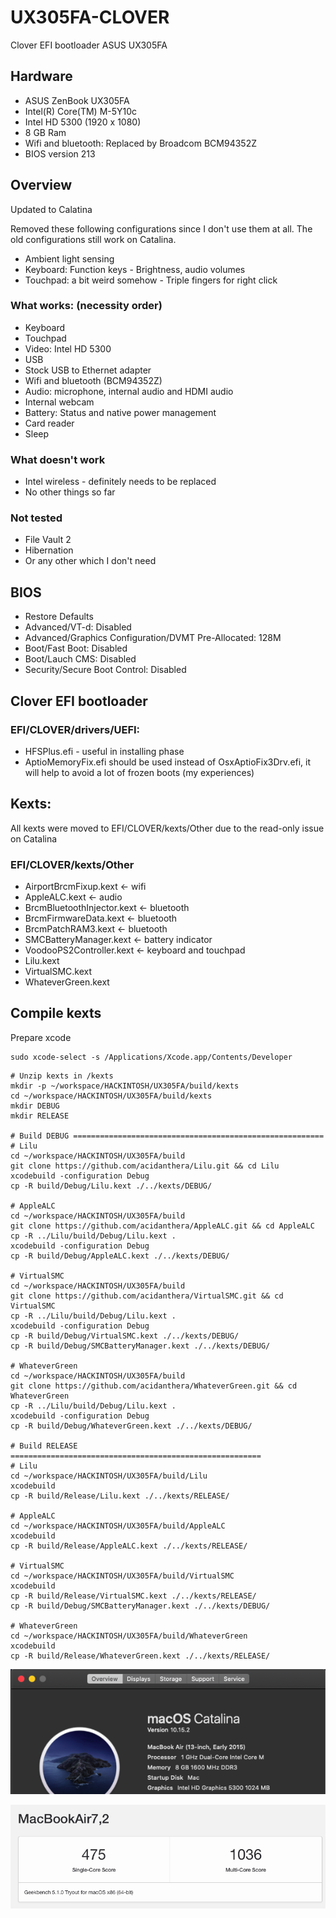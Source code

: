 # UX305FA-CLOVER
Clover EFI bootloader ASUS UX305FA

##  Hardware
* ASUS ZenBook UX305FA
* Intel(R) Core(TM) M-5Y10c
* Intel HD 5300 (1920 x 1080)
* 8 GB Ram
* Wifi and bluetooth: Replaced by Broadcom BCM94352Z
* BIOS version 213

##  Overview
Updated to Calatina

Removed these following configurations since I don't use them at all.
The old configurations still work on Catalina.
* Ambient light sensing
* Keyboard: Function keys - Brightness, audio volumes 
* Touchpad: a bit weird somehow - Triple fingers for right click

###  What works: (necessity order)
* Keyboard
* Touchpad
* Video: Intel HD 5300
* USB
* Stock USB to Ethernet adapter
* Wifi and bluetooth (BCM94352Z)
* Audio: microphone, internal audio and HDMI audio
* Internal webcam
* Battery: Status and native power management
* Card reader
* Sleep

###  What doesn't work
* Intel wireless - definitely needs to be replaced
* No other things so far

###  Not tested
* File Vault 2
* Hibernation
* Or any other which I don't need

##  BIOS
* Restore Defaults
* Advanced/VT-d: Disabled
* Advanced/Graphics Configuration/DVMT Pre-Allocated: 128M
* Boot/Fast Boot: Disabled
* Boot/Lauch CMS: Disabled
* Security/Secure Boot Control: Disabled

##  Clover EFI bootloader

###  EFI/CLOVER/drivers/UEFI: 
* HFSPlus.efi - useful in installing phase
* AptioMemoryFix.efi should be used instead of OsxAptioFix3Drv.efi, it will
help to avoid a lot of frozen boots (my experiences)

##  Kexts:
All kexts were moved to EFI/CLOVER/kexts/Other due to the read-only issue on
Catalina
###  EFI/CLOVER/kexts/Other
* AirportBrcmFixup.kext <- wifi
* AppleALC.kext <- audio
* BrcmBluetoothInjector.kext <- bluetooth
* BrcmFirmwareData.kext <- bluetooth
* BrcmPatchRAM3.kext <- bluetooth
* SMCBatteryManager.kext <- battery indicator
* VoodooPS2Controller.kext <- keyboard and touchpad
* Lilu.kext
* VirtualSMC.kext
* WhateverGreen.kext

## Compile kexts

Prepare xcode
```
sudo xcode-select -s /Applications/Xcode.app/Contents/Developer
```

```
# Unzip kexts in /kexts
mkdir -p ~/workspace/HACKINTOSH/UX305FA/build/kexts
cd ~/workspace/HACKINTOSH/UX305FA/build/kexts
mkdir DEBUG
mkdir RELEASE

# Build DEBUG ========================================================
# Lilu
cd ~/workspace/HACKINTOSH/UX305FA/build
git clone https://github.com/acidanthera/Lilu.git && cd Lilu
xcodebuild -configuration Debug
cp -R build/Debug/Lilu.kext ./../kexts/DEBUG/

# AppleALC
cd ~/workspace/HACKINTOSH/UX305FA/build
git clone https://github.com/acidanthera/AppleALC.git && cd AppleALC
cp -R ../Lilu/build/Debug/Lilu.kext .
xcodebuild -configuration Debug
cp -R build/Debug/AppleALC.kext ./../kexts/DEBUG/

# VirtualSMC
cd ~/workspace/HACKINTOSH/UX305FA/build
git clone https://github.com/acidanthera/VirtualSMC.git && cd VirtualSMC
cp -R ../Lilu/build/Debug/Lilu.kext .
xcodebuild -configuration Debug
cp -R build/Debug/VirtualSMC.kext ./../kexts/DEBUG/
cp -R build/Debug/SMCBatteryManager.kext ./../kexts/DEBUG/

# WhateverGreen
cd ~/workspace/HACKINTOSH/UX305FA/build
git clone https://github.com/acidanthera/WhateverGreen.git && cd WhateverGreen
cp -R ../Lilu/build/Debug/Lilu.kext .
xcodebuild -configuration Debug
cp -R build/Debug/WhateverGreen.kext ./../kexts/DEBUG/

# Build RELEASE ========================================================
# Lilu
cd ~/workspace/HACKINTOSH/UX305FA/build/Lilu
xcodebuild
cp -R build/Release/Lilu.kext ./../kexts/RELEASE/

# AppleALC
cd ~/workspace/HACKINTOSH/UX305FA/build/AppleALC
xcodebuild
cp -R build/Release/AppleALC.kext ./../kexts/RELEASE/

# VirtualSMC
cd ~/workspace/HACKINTOSH/UX305FA/build/VirtualSMC
xcodebuild
cp -R build/Release/VirtualSMC.kext ./../kexts/RELEASE/
cp -R build/Debug/SMCBatteryManager.kext ./../kexts/DEBUG/

# WhateverGreen
cd ~/workspace/HACKINTOSH/UX305FA/build/WhateverGreen
xcodebuild
cp -R build/Release/WhateverGreen.kext ./../kexts/RELEASE/
```
<p align="center">
  <img src="https://raw.githubusercontent.com/lehoa1806/UX305FA-CLOVER/master/images/Catalina_info.png">
</p>
<p align="center">
  <img src="https://raw.githubusercontent.com/lehoa1806/UX305FA-CLOVER/master/images/Catalina_geekbench5.png">
</p>
